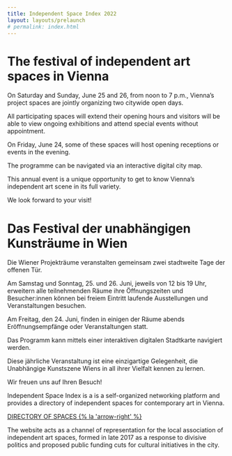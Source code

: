 ```yaml
---
title: Independent Space Index 2022
layout: layouts/prelaunch
# permalink: index.html
---
```


# The festival of independent art spaces in Vienna

On Saturday and Sunday, June 25 and 26, from noon to 7 p.m., 
Vienna’s project spaces are jointly organizing two citywide open days.

All participating spaces will extend their opening hours and visitors will be able to view ongoing exhibitions and attend special events without appointment.

On Friday, June 24, some of these spaces will host opening receptions or events in the evening.

The programme can be navigated via an interactive digital city map.

This annual event is a unique opportunity to get to know Vienna’s independent art scene in its full variety.

We look forward to your visit!

# Das Festival der unabhängigen Kunsträume in Wien

Die Wiener Projekträume veranstalten gemeinsam zwei stadtweite Tage der offenen Tür.

Am Samstag und Sonntag, 25. und 26. Juni, jeweils von 12 bis 19 Uhr, erweitern alle 
teilnehmenden Räume ihre Öffnungszeiten und Besucher:innen können bei freiem Eintritt
laufende Ausstellungen und Veranstaltungen besuchen.

Am Freitag, den 24. Juni, finden in einigen der Räume abends Eröffnungsempfänge oder Veranstaltungen statt.

Das Programm kann mittels einer interaktiven digitalen Stadtkarte navigiert werden.

Diese jährliche Veranstaltung ist eine einzigartige Gelegenheit, die Unabhängige Kunstszene Wiens in all ihrer Vielfalt kennen zu lernen.

Wir freuen uns auf Ihren Besuch!

Independent Space Index is a is a self-organized networking platform and provides a 
directory of independent spaces for contemporary art in Vienna.

[DIRECTORY OF SPACES {% la 'arrow-right' %}](https://independentspaceindex.at)

The website acts as a channel of representation for the local association of independent art spaces, 
formed in late 2017 as a response to divisive politics and proposed public 
funding cuts for cultural initiatives in the city.